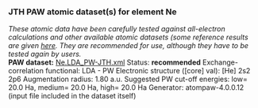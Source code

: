 ### JTH PAW atomic dataset(s) for element Ne
  
_These atomic data have been carefully tested against all-electron calculations and other available atomic datasets (some reference results are given [here](https://www.abinit.org/Files/JTH-benchmark-1.1.pdf)._
_They are recommended for use, although they have to be tested again by users._
<br>
**PAW dataset:** [Ne.LDA_PW-JTH.xml](https://github.com/abinit/paw_jth_datasets/pseudos/JTH-LDA-v1.1/Ne/Ne.LDA_PW-JTH.xml)
Status: **recommended**
Exchange-correlation functional: LDA - PW
Electronic structure ([core] val): [He] 2s2 2p6
Augmentation radius: 1.80 a.u.
Suggested PW cut-off energies: low= 20.0 Ha, medium= 20.0 Ha, high= 20.0 Ha
Generator: atompaw-4.0.0.12 (input file included in the dataset itself)
